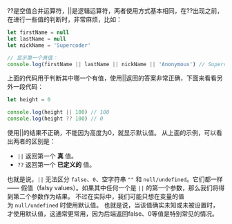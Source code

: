 ??是空值合并运算符，||是逻辑运算符，两者使用方式基本相同，在??出现之前，在进行一些值的判断时，非常麻烦，比如：
```js
let firstName = null
let lastName = null
let nickName = 'Supercoder'

// 显示第一个真值：
console.log(firstName || lastName || nickName || 'Anonymous') // Supercoder
```
上面的代码用于判断其中哪一个有值，使用||返回的答案非常正确，下面来看看另外一段代码：
```js
let height = 0

console.log(height || 100) // 100
console.log(height ?? 100) // 0
```
使用||的结果不正确，不能因为高度为0，就显示默认值。
从上面的示例，可以看出两者的区别是：
- `||` 返回第一个 **真** 值。
- `??` 返回第一个 **已定义的** 值。

也就是说，`||` 无法区分 `false`、`0`、空字符串 `""` 和 `null/undefined`。它们都一样 —— 假值（falsy values）。如果其中任何一个是 `||` 的第一个参数，那么我们将得到第二个参数作为结果。
不过在实际中，我们可能只想在变量的值为 `null/undefined` 时使用默认值。
也就是说，当该值确实未知或未被设置时，才使用默认值，这通常更常用，因为后端返回false、0等值是特别常见的情况。